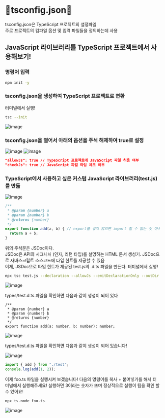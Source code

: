 # 🌳tsconfig.json🌳
tsconfig.json은 TypeScript 프로젝트의 설정파일 <br/>
주로 프로젝트의 컴파일 옵션 및 입력 파일들을 정의하는데 사용 <br/>


## JavaScript 라이브러리를 TypeScript 프로젝트에서 사용해보기!
### 명령어 입력
```bash
npm init -y
```

### tsconfig.json을 생성하여 TypeScript 프로젝트로 변환
터미널에서 실행!
```bash
tsc --init
```
![image](https://github.com/limhyerin/StudyNote/assets/70150896/45f87822-631b-43e0-9db1-f32ac90ca39e)

### tsconfig.json을 열어서 아래의 옵션을 주석 해제하여 true로 설정
![image](https://github.com/limhyerin/StudyNote/assets/70150896/086aa2e0-1103-4324-a96a-7fcecce520d5)
![image](https://github.com/limhyerin/StudyNote/assets/70150896/da36d709-f867-4f03-8826-15807086af61)

```json
"allowJs": true // TypeScript 프로젝트에 JavaScript 파일 허용 여부
"checkJs": true // JavaScript 파일 타입 체크 여부
```

### TypeScript에서 사용하고 싶은 커스텀 JavaScript 라이브러리(test.js)를 만듦
![image](https://github.com/limhyerin/StudyNote/assets/70150896/25821887-cee6-4352-a326-dd7cadebba47)

```ts
/**
 * @param {number} a
 * @param {number} b
 * @returns {number}
 */
export function add(a, b) { // export를 넣지 않으면 import 할 수 없는 것 아시죠?
  return a + b;
}
```
위의 주석문은 JSDoc이다. <br/>
JSDoc은 API의 시그니처 (인자, 리턴 타입)를 설명하는 HTML 문서 생성기. JSDoc으로 자바스크립트 소스코드에 타입 힌트를 제공할 수 있음 <br/>
이제, JSDoc으로 타입 힌트가 제공된 test.js의 .d.ts 파일을 만든다. 터미널에서 실행! <br/>
```bash
npx tsc test.js --declaration --allowJs --emitDeclarationOnly --outDir types
```
![image](https://github.com/limhyerin/StudyNote/assets/70150896/d05dde36-8a61-4a60-81e6-15993bd662f6)

types/test.d.ts 파일을 확인하면 다음과 같이 생성이 되어 있다
```
/**
 * @param {number} a
 * @param {number} b
 * @returns {number}
 */
export function add(a: number, b: number): number;
```
![image](https://github.com/limhyerin/StudyNote/assets/70150896/8ab3f833-be5b-4add-b276-c74373285feb)


types/test.d.ts 파일을 확인하면 다음과 같이 생성이 되어 있습니다!

![image](https://github.com/limhyerin/StudyNote/assets/70150896/c900dc15-ffa0-4ad4-9c3d-460a036e6399)
```ts
import { add } from "./test";
console.log(add(1, 2));
```


이제 foo.ts 파일을 실행시켜 보겠습니다! 다음의 명령어를 복사 + 붙여넣기를 해서 터미널에서 실행해주세요! 실행하면 3이라는 숫자가 뜨며 정상적으로 실행이 됨을 확인 할 수 있어요!
```bash
npx ts-node foo.ts
```
![image](https://github.com/limhyerin/StudyNote/assets/70150896/cc4f2037-ab1f-4073-bd8e-288ac52f5c5f)


